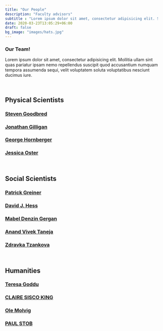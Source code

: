 ```yaml
---
title: "Our People"
description: "Faculty advisors"
subtitle : "Lorem ipsum dolor sit amet, consectetur adipisicing elit. Sequi, repudiandae."
date: 2020-03-23T13:05:29+06:00
draft: false
bg_image: "images/hats.jpg"
---
```


### Our Team!

Lorem ipsum dolor sit amet, consectetur adipisicing elit. Mollitia ullam sint quas pariatur ipsam nemo
repellendus suscipit quod accusantium numquam tempora assumenda sequi, velit voluptatem soluta voluptatibus
nesciunt ducimus iure.

<br>

## Physical Scientists

### [Steven Goodbred](https://duckduckgo.com)
### [Jonathan Gilligan](/blog/blog-post-7-jon/)
### [George Hornberger](https://duckduckgo.com)
### [Jessica Oster](https://duckduckgo.com)

<br>

## Social Scientists

### [Patrick Greiner](https://duckduckgo.com)
### [David J. Hess](https://duckduckgo.com)
### [Mabel Denzin Gergan](https://duckduckgo.com)
### [Anand Vivek Taneja](https://duckduckgo.com)
### [Zdravka Tzankova](https://duckduckgo.com)

<br>


## Humanities

### [Teresa Goddu](https://duckduckgo.com)
### [CLAIRE SISCO KING](https://duckduckgo.com)
### [Ole Molvig](https://duckduckgo.com)
### [PAUL STOB](https://duckduckgo.com)

<br>
 

  